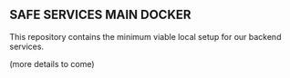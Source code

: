 ## SAFE SERVICES MAIN DOCKER

This repository contains the minimum viable local setup for our backend services.

(more details to come)
